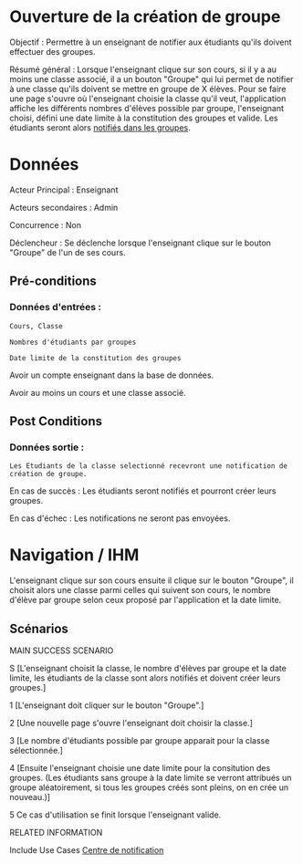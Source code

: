# Ouverture de la création de groupe

Objectif : Permettre à un enseignant de notifier aux étudiants qu'ils doivent effectuer des groupes.

Résumé général : Lorsque l'enseignant clique sur son cours, si il y a au moins une classe associé, il a un bouton "Groupe" qui lui permet de notifier à une classe qu'ils doivent se mettre en groupe de X élèves. Pour se faire une page s'ouvre où l'enseignant choisie la classe qu'il veut, l'application affiche les différents nombres d'élèves possible par groupe, l'enseignant choisi, défini une date limite à la constitution des groupes et valide. Les étudiants seront alors [notifiés dans les groupes](/groupes.md).

# Données

Acteur Principal : Enseignant

Acteurs secondaires : Admin

Concurrence : Non

Déclencheur : Se déclenche lorsque l'enseignant clique sur le bouton "Groupe" de l'un de ses cours.


## Pré-conditions

### Données d'entrées :

	Cours, Classe

	Nombres d'étudiants par groupes

	Date limite de la constitution des groupes

Avoir un compte enseignant dans la base de données.

Avoir au moins un cours et une classe associé.

## Post Conditions

### Données sortie :

	Les Etudiants de la classe selectionné recevront une notification de création de groupe.

En cas de succès : Les étudiants seront notifiés et pourront créer leurs groupes.

En cas d'échec : Les notifications ne seront pas envoyées.

# Navigation / IHM 

L'enseignant clique sur son cours ensuite il clique sur le bouton "Groupe", il choisit alors une classe parmi celles qui suivent son cours, le nombre d'élève par groupe selon ceux proposé par l'application et la date limite.

## Scénarios

MAIN SUCCESS SCENARIO

S	[L'enseignant choisit la classe, le nombre d'élèves par groupe et la date limite, les étudiants de la classe sont alors notifiés et doivent créer leurs groupes.]

1	[L'enseignant doit cliquer sur le bouton "Groupe".]

2	[Une nouvelle page s'ouvre l'enseignant doit choisir la classe.]

3	[Le nombre d'étudiants possible par groupe apparait pour la classe sélectionnée.]

4 	[Ensuite l'enseignant choisie une date limite pour la consitution des groupes. (Les étudiants sans groupe à la date limite se verront attribués un groupe aléatoirement, si tous les groupes créés sont pleins, on en crée un nouveau.)]

5   	Ce cas d'utilisation se finit lorsque l'enseignant valide.


RELATED INFORMATION

Include Use Cases	[Centre de notification](/centredenotification.md)



<!--- 
Author : Jordan
Validator : Raphael
-->
